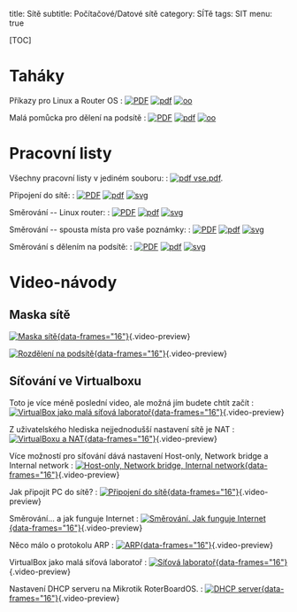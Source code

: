 title: Sítě
subtitle: Počítačové/Datové sítě
category: SÍTě
tags: SIT
menu: true


[pdf]: {static}/images/ico/pdf.png  "PDF"
[oo]:  {static}/images/ico/OO.png   "LibreOffice"
[svg]: {static}/images/ico/svg.png  "SVG"

[TOC]

Taháky
============

Příkazy pro Linux a Router OS
: [![PDF]({static}010-prikazy.png)]({static}010-prikazy.pdf)
  [![pdf][]]({static}010-prikazy.pdf)
  [![oo][]]({static}010-prikazy.odt)

Malá pomůcka pro dělení na podsítě
: [![PDF]({static}subnet_cheat.png)]({static}subnet_cheat.pdf)
  [![pdf][]]({static}subnet_cheat.pdf)
  [![oo][]]({static}subnet_cheat.ods)

Pracovní listy
==================

Všechny pracovní listy v jediném souboru: 
: [![pdf][] vse.pdf]({static}vse.pdf).

Připojení do sítě:
: [![PDF]({static}020-pripojeni.png)]({static}020-pripojeni.pdf)
  [![pdf][]]({static}020-pripojeni.pdf)
  [![svg][]]({static}020-pripojeni.svg)

Směrování -- Linux router:
: [![PDF]({static}030-smerovani-linux.png)]({static}030-smerovani-linux.pdf)
  [![pdf][]]({static}030-smerovani-linux.pdf)
  [![svg][]]({static}030-smerovani-linux.svg)

Směrování -- spousta místa pro vaše poznámky:
: [![PDF]({static}032-smerovani_.png)]({static}032-smerovani_.pdf)
  [![pdf][]]({static}032-smerovani_.pdf)
  [![svg][]]({static}032-smerovani_.svg)

Směrování s dělením na podsítě:
: [![PDF]({static}035-smerovani2.png)]({static}035-smerovani2.pdf)
  [![pdf][]]({static}035-smerovani2.pdf)
  [![svg][]]({static}035-smerovani2.svg)

Video-návody
=================

Maska sítě
------------

[![Maska sítě]({static}01-maska_site_preview.jpg){data-frames="16"}](https://odysee.com/@MarrekNozka:c/01-maska_site:c?r=9av6M23Tq5nTib3NYH5jBmP6oAY4AG3k){.video-preview}

[![Rozdělení na podsítě]({static}02-maska-rozdeleni_na_podsite_preview.jpg){data-frames="16"}](https://odysee.com/@MarrekNozka:c/02-maska-rozdeleni_na_podsite:d?r=9av6M23Tq5nTib3NYH5jBmP6oAY4AG3k){.video-preview}

Síťování ve Virtualboxu
---------------------------

Toto je více méně poslední video, ale možná jím budete chtít začít
: [![VirtualBox jako malá síťová laboratoř]({static}08-sitova_laborator_preview.jpg){data-frames="16"}](https://odysee.com/@MarrekNozka:c/VirtualBox-sitova_laborator:0?r=9av6M23Tq5nTib3NYH5jBmP6oAY4AG3k){.video-preview}

Z uživatelského hlediska nejjednodušší nastavení sítě je NAT
: [![VirtualBoxu a NAT]({static}03-virtualbox-nat_preview.jpg){data-frames="16"}](https://odysee.com/@MarrekNozka:c/virtualbox-nat:1?r=9av6M23Tq5nTib3NYH5jBmP6oAY4AG3k){.video-preview}

Více možností pro síťování dává nastavení Host-only, Network bridge a Internal network
: [![Host-only, Network bridge, Internal network]({static}04-virutalbox-only_bridge_preview.jpg){data-frames="16"}](https://odysee.com/@MarrekNozka:c/virutalbox2:d?r=9av6M23Tq5nTib3NYH5jBmP6oAY4AG3k){.video-preview}

Jak připojit PC do sítě?
: [![Připojení do sítě]({static}05-pripojeni_do_site_preview.jpg){data-frames="16"}](https://odysee.com/@MarrekNozka:c/pripojeni-do-site:b?r=9av6M23Tq5nTib3NYH5jBmP6oAY4AG3k){.video-preview}

Směrování... a jak funguje Internet
: [![Směrování. Jak funguje Internet]({static}06-smerovani_preview.jpg){data-frames="16"}](https://odysee.com/@MarrekNozka:c/smerovani:5?r=9av6M23Tq5nTib3NYH5jBmP6oAY4AG3k){.video-preview}

Něco málo o protokolu ARP
: [![ARP]({static}07-ARP_preview.jpg){data-frames="16"}](https://odysee.com/@MarrekNozka:c/ARP:0?r=9av6M23Tq5nTib3NYH5jBmP6oAY4AG3k){.video-preview}

VirtualBox jako malá síťová laboratoř
: [![Síťová laboratoř]({static}08-sitova_laborator_preview.jpg){data-frames="16"}](https://odysee.com/@MarrekNozka:c/VirtualBox-sitova_laborator:0?r=9av6M23Tq5nTib3NYH5jBmP6oAY4AG3k){.video-preview}


Nastavení DHCP serveru na Mikrotik RoterBoardOS.
: [![DHCP server]({static}09-DHCP_preview.jpg){data-frames="16"}](https://odysee.com/@MarrekNozka:c/DHCP:6?r=9av6M23Tq5nTib3NYH5jBmP6oAY4AG3k){.video-preview}



